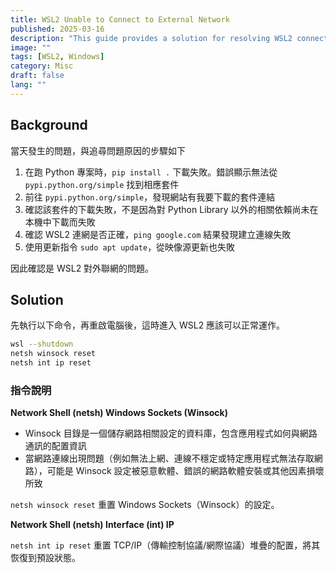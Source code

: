 ```yaml
---
title: WSL2 Unable to Connect to External Network
published: 2025-03-16
description: "This guide provides a solution for resolving WSL2 connectivity issues by resetting Windows' network configurations using netsh commands."
image: ""
tags: [WSL2, Windows]
category: Misc
draft: false
lang: ""
---
```


## Background

當天發生的問題，與追尋問題原因的步驟如下

1. 在跑 Python 專案時，`pip install .` 下載失敗。錯誤顯示無法從 `pypi.python.org/simple` 找到相應套件
2. 前往 `pypi.python.org/simple`，發現網站有我要下載的套件連結
3. 確認該套件的下載失敗，不是因為對 Python Library 以外的相關依賴尚未在本機中下載而失敗
4. 確認 WSL2 連網是否正確，`ping google.com` 結果發現建立連線失敗
5. 使用更新指令 `sudo apt update`，從映像源更新也失敗

因此確認是 WSL2 對外聯網的問題。

## Solution

先執行以下命令，再重啟電腦後，這時進入 WSL2 應該可以正常運作。

```bash
wsl --shutdown
netsh winsock reset
netsh int ip reset
```

### 指令說明

**Network Shell (netsh) Windows Sockets (Winsock)**

- Winsock 目錄是一個儲存網路相關設定的資料庫，包含應用程式如何與網路通訊的配置資訊
- 當網路連線出現問題（例如無法上網、連線不穩定或特定應用程式無法存取網路），可能是 Winsock 設定被惡意軟體、錯誤的網路軟體安裝或其他因素損壞所致

`netsh winsock reset` 重置 Windows Sockets（Winsock）的設定。

**Network Shell (netsh) Interface (int) IP**

`netsh int ip reset` 重置 TCP/IP（傳輸控制協議/網際協議）堆疊的配置，將其恢復到預設狀態。
